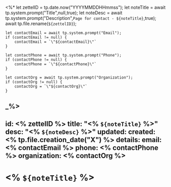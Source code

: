 <%*
	let zettelID = tp.date.now("YYYYMMDDHHmmss");
	let noteTitle = await tp.system.prompt("Title",null,true);
	let noteDesc = await tp.system.prompt("Description",`Page for contact - ${noteTitle}`,true);
	await tp.file.rename(`${zettelID}`);

	let contactEmail = await tp.system.prompt("Email");
	if (contactEmail != null) {
		contactEmail = `\"${contactEmail}\"`
	}

	let contactPhone = await tp.system.prompt("Phone");
	if (contactPhone != null) {
		contactPhone = `\"${contactPhone}\"`
	}

	let contactOrg = await tp.system.prompt("Organization");
	if (contactOrg != null) {
		contactOrg = `\"${contactOrg}\"`
	}
_%>
---
id: <% zettelID %>
title: "<% `${noteTitle}` %>"
desc: "<% `${noteDesc}` %>"
updated: 
created: <% tp.file.creation_date("X") %>
details:
  email: <% contactEmail %>
  phone: <% contactPhone %>
  organization: <% contactOrg %>
---

# <% `${noteTitle}` %>